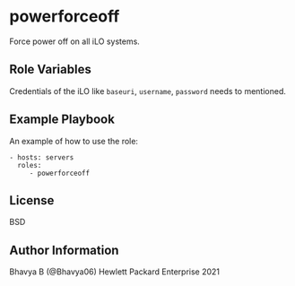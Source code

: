 powerforceoff
=========

Force power off on all iLO systems.

Role Variables
--------------

Credentials of the iLO like `baseuri`, `username`, `password` needs to mentioned. 

Example Playbook
----------------

An example of how to use the role: 

    - hosts: servers
      roles:
         - powerforceoff

License
-------

BSD

Author Information
------------------

Bhavya B (@Bhavya06) Hewlett Packard Enterprise 2021 
